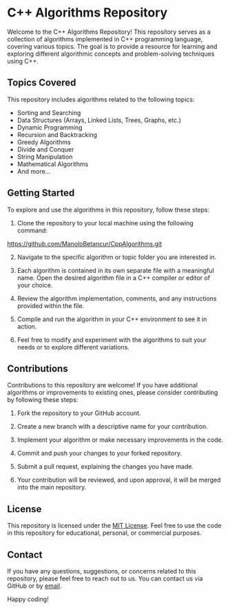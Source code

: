 # C++ Algorithms Repository

Welcome to the C++ Algorithms Repository! This repository serves as a collection of algorithms implemented in C++ programming language, covering various topics. The goal is to provide a resource for learning and exploring different algorithmic concepts and problem-solving techniques using C++.

## Topics Covered

This repository includes algorithms related to the following topics:

- Sorting and Searching
- Data Structures (Arrays, Linked Lists, Trees, Graphs, etc.)
- Dynamic Programming
- Recursion and Backtracking
- Greedy Algorithms
- Divide and Conquer
- String Manipulation
- Mathematical Algorithms
- And more...

## Getting Started

To explore and use the algorithms in this repository, follow these steps:

1. Clone the repository to your local machine using the following command:

https://github.com/ManoloBetancur/CppAlgorithms.git

2. Navigate to the specific algorithm or topic folder you are interested in.

3. Each algorithm is contained in its own separate file with a meaningful name. Open the desired algorithm file in a C++ compiler or editor of your choice.

4. Review the algorithm implementation, comments, and any instructions provided within the file.

5. Compile and run the algorithm in your C++ environment to see it in action.

6. Feel free to modify and experiment with the algorithms to suit your needs or to explore different variations.

## Contributions

Contributions to this repository are welcome! If you have additional algorithms or improvements to existing ones, please consider contributing by following these steps:

1. Fork the repository to your GitHub account.

2. Create a new branch with a descriptive name for your contribution.

3. Implement your algorithm or make necessary improvements in the code.

4. Commit and push your changes to your forked repository.

5. Submit a pull request, explaining the changes you have made.

6. Your contribution will be reviewed, and upon approval, it will be merged into the main repository.

## License

This repository is licensed under the [MIT License](LICENSE). Feel free to use the code in this repository for educational, personal, or commercial purposes.

## Contact

If you have any questions, suggestions, or concerns related to this repository, please feel free to reach out to us. You can contact us via GitHub or by [email](mailto:your-email@example.com).

Happy coding!
